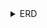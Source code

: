 
<details>
<summary>ERD</summary>
<br>
![kakaoERD](https://github.com/jeonghawook/CommunityBackend/assets/126029736/86bc8d37-9197-4658-91d9-1a4e2d270c33)


</details>
